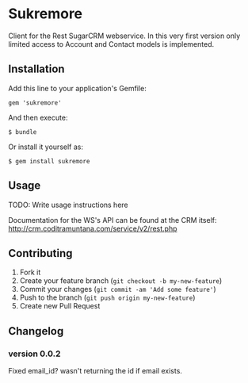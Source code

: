# Sukremore

Client for the Rest SugarCRM webservice.
In this very first version only limited access to Account and Contact models is implemented.

## Installation

Add this line to your application's Gemfile:

    gem 'sukremore'

And then execute:

    $ bundle

Or install it yourself as:

    $ gem install sukremore

## Usage

TODO: Write usage instructions here

Documentation for the WS's API can be found at the CRM itself: http://crm.coditramuntana.com/service/v2/rest.php

## Contributing

1. Fork it
2. Create your feature branch (`git checkout -b my-new-feature`)
3. Commit your changes (`git commit -am 'Add some feature'`)
4. Push to the branch (`git push origin my-new-feature`)
5. Create new Pull Request

## Changelog
### version 0.0.2
Fixed email_id? wasn't returning the id if email exists.

